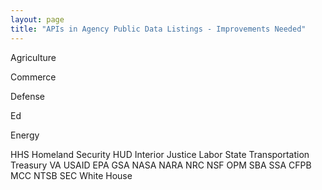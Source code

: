 ```yaml
---
layout: page
title: "APIs in Agency Public Data Listings - Improvements Needed"
---
```


 Agriculture
 
 
 
 
 Commerce
 
 
 Defense
 
 
 Ed
 
 
 Energy
 
 
 
 HHS
 Homeland Security
 HUD
 Interior
 Justice
 Labor
 State
 Transportation
 Treasury
 VA
 USAID
 EPA
 GSA 
 NASA
 NARA
 NRC
 NSF
 OPM
 SBA
 SSA
 CFPB
 MCC
 NTSB
 SEC
 White House
